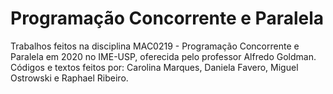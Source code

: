 # Programação Concorrente e Paralela

Trabalhos feitos na disciplina MAC0219 - Programação Concorrente e Paralela em 2020 no IME-USP, oferecida pelo professor Alfredo Goldman.  
Códigos e textos feitos por: Carolina Marques, Daniela Favero, Miguel Ostrowski e Raphael Ribeiro.
